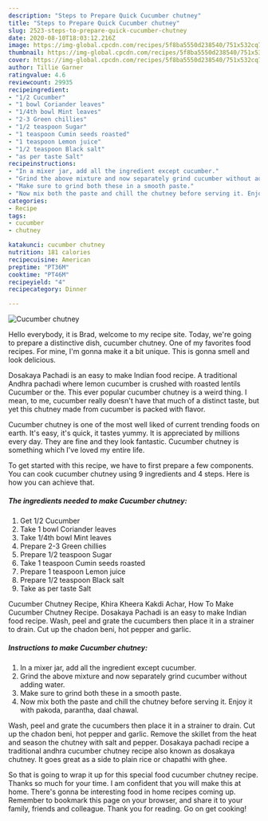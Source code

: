 ```yaml
---
description: "Steps to Prepare Quick Cucumber chutney"
title: "Steps to Prepare Quick Cucumber chutney"
slug: 2523-steps-to-prepare-quick-cucumber-chutney
date: 2020-08-10T18:03:12.216Z
image: https://img-global.cpcdn.com/recipes/5f8ba5550d238540/751x532cq70/cucumber-chutney-recipe-main-photo.jpg
thumbnail: https://img-global.cpcdn.com/recipes/5f8ba5550d238540/751x532cq70/cucumber-chutney-recipe-main-photo.jpg
cover: https://img-global.cpcdn.com/recipes/5f8ba5550d238540/751x532cq70/cucumber-chutney-recipe-main-photo.jpg
author: Tillie Garner
ratingvalue: 4.6
reviewcount: 29935
recipeingredient:
- "1/2 Cucumber"
- "1 bowl Coriander leaves"
- "1/4th bowl Mint leaves"
- "2-3 Green chillies"
- "1/2 teaspoon Sugar"
- "1 teaspoon Cumin seeds roasted"
- "1 teaspoon Lemon juice"
- "1/2 teaspoon Black salt"
- "as per taste Salt"
recipeinstructions:
- "In a mixer jar, add all the ingredient except cucumber."
- "Grind the above mixture and now separately grind cucumber without adding water."
- "Make sure to grind both these in a smooth paste."
- "Now mix both the paste and chill the chutney before serving it. Enjoy it with pakoda, parantha, daal chawal."
categories:
- Recipe
tags:
- cucumber
- chutney

katakunci: cucumber chutney 
nutrition: 181 calories
recipecuisine: American
preptime: "PT36M"
cooktime: "PT46M"
recipeyield: "4"
recipecategory: Dinner

---
```



![Cucumber chutney](https://img-global.cpcdn.com/recipes/5f8ba5550d238540/751x532cq70/cucumber-chutney-recipe-main-photo.jpg)

Hello everybody, it is Brad, welcome to my recipe site. Today, we're going to prepare a distinctive dish, cucumber chutney. One of my favorites food recipes. For mine, I'm gonna make it a bit unique. This is gonna smell and look delicious.

Dosakaya Pachadi is an easy to make Indian food recipe. A traditional Andhra pachadi where lemon cucumber is crushed with roasted lentils Cucumber or the. This ever popular cucumber chutney is a weird thing. I mean, to me, cucumber really doesn&#39;t have that much of a distinct taste, but yet this chutney made from cucumber is packed with flavor.

Cucumber chutney is one of the most well liked of current trending foods on earth. It's easy, it's quick, it tastes yummy. It is appreciated by millions every day. They are fine and they look fantastic. Cucumber chutney is something which I've loved my entire life.


To get started with this recipe, we have to first prepare a few components. You can cook cucumber chutney using 9 ingredients and 4 steps. Here is how you can achieve that.

<!--inarticleads1-->

##### The ingredients needed to make Cucumber chutney:

1. Get 1/2 Cucumber
1. Take 1 bowl Coriander leaves
1. Take 1/4th bowl Mint leaves
1. Prepare 2-3 Green chillies
1. Prepare 1/2 teaspoon Sugar
1. Take 1 teaspoon Cumin seeds roasted
1. Prepare 1 teaspoon Lemon juice
1. Prepare 1/2 teaspoon Black salt
1. Take as per taste Salt


Cucumber Chutney Recipe, Khira Kheera Kakdi Achar, How To Make Cucumber Chutney Recipe. Dosakaya Pachadi is an easy to make Indian food recipe. Wash, peel and grate the cucumbers then place it in a strainer to drain. Cut up the chadon beni, hot pepper and garlic. 

<!--inarticleads2-->

##### Instructions to make Cucumber chutney:

1. In a mixer jar, add all the ingredient except cucumber.
1. Grind the above mixture and now separately grind cucumber without adding water.
1. Make sure to grind both these in a smooth paste.
1. Now mix both the paste and chill the chutney before serving it. Enjoy it with pakoda, parantha, daal chawal.


Wash, peel and grate the cucumbers then place it in a strainer to drain. Cut up the chadon beni, hot pepper and garlic. Remove the skillet from the heat and season the chutney with salt and pepper. Dosakaya pachadi recipe a traditional andhra cucumber chutney recipe also known as dosakaya chutney. It goes great as a side to plain rice or chapathi with ghee. 

So that is going to wrap it up for this special food cucumber chutney recipe. Thanks so much for your time. I am confident that you will make this at home. There's gonna be interesting food in home recipes coming up. Remember to bookmark this page on your browser, and share it to your family, friends and colleague. Thank you for reading. Go on get cooking!
